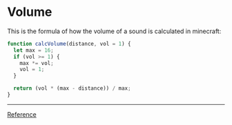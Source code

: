 # Volume

This is the formula of how the volume of a sound is calculated in minecraft:

```js
function calcVolume(distance, vol = 1) {
  let max = 16;
  if (vol >= 1) {
    max *= vol;
    vol = 1;
  }

  return (vol * (max - distance)) / max;
}
```

---

[Reference](https://www.reddit.com/r/technicalminecraft/comments/44my2w/request_whats_the_formula_for_calculating_sound/)
